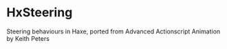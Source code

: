 HxSteering
==========

Steering behaviours in Haxe, ported from Advanced Actionscript Animation by Keith Peters
